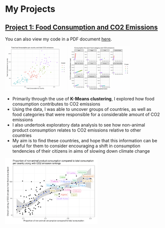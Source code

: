 # My Projects

## [Project 1: Food Consumption and CO2 Emissions](https://github.com/brendanoct/food-cons-co2)

You can also view my code in a PDF document [here](https://github.com/brendanoct/food-cons-co2/blob/main/Food-Consumption-and-CO2-Emissions.pdf).

<p float="left">
  <img src="https://raw.githubusercontent.com/brendanoct/Brendan-Portfolio/main/images_proj1/cluster_graph_1.png" width="200" />
  <img src="https://raw.githubusercontent.com/brendanoct/Brendan-Portfolio/main/images_proj1/cluster_graph_2.png" width="200" />
</p>

- Primarily through the use of **K-Means clustering**, I explored how food consumption contributes to CO2 emissions
- Using the data, I was able to uncover groups of countries, as well as food categories that were responsible for a considerable amount of CO2 emissions
- I also undertook exploratory data analysis to see how non-animal product consumption relates to CO2 emissions relative to other countries
- My aim is to find these countries, and hope that this information can be useful for them to consider encouraging a shift in consumption tendencies of their citizens in aims of slowing down climate change

<img src="https://raw.githubusercontent.com/brendanoct/Brendan-Portfolio/main/images_proj1/graph_3.png" width="300">
